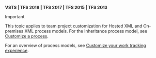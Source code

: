 
<b>VSTS | TFS 2018 | TFS 2017 | TFS 2015 | TFS 2013</b> 

> [!IMPORTANT]  
>This topic applies to team project customization for Hosted XML and On-premises XML process models. For the Inheritance process model, see [Customize a process](/vsts/organizations/settings/work/customize-process).
>
>For an overview of process models, see [Customize your work tracking experience](/vsts/work/customize/customize-work).  


